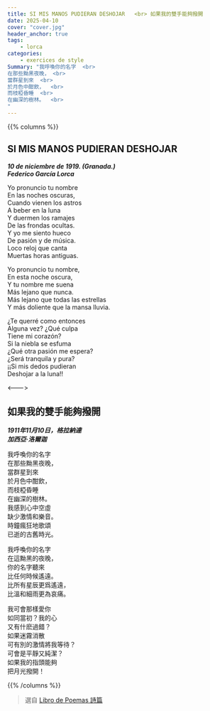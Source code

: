 ```yaml
---
title: SI MIS MANOS PUDIERAN DESHOJAR   <br> 如果我的雙手能夠撥開
date: 2025-04-10
cover: "cover.jpg"
header_anchor: true
tags:
    - lorca
categories:
    - exercices de style
Summary: "我呼喚你的名字  <br>
在那些黝黑夜晚， <br>
當群星到來  <br>
於月色中酣飲，  <br>
而枝椏昏睡  <br>
在幽深的樹林。  <br>
"
---
```


{{% columns %}}

## SI MIS MANOS PUDIERAN DESHOJAR

***10 de niciembre de 1919. (Granada.)***  
***Federico García Lorca***

Yo pronuncio tu nombre  
En las noches oscuras,   
Cuando vienen los astros    
A beber en la luna  
Y duermen los ramajes   
De las frondas ocultas.     
Y yo me siento hueco    
De pasión y de música.  
Loco reloj que canta    
Muertas horas antiguas. 

Yo pronuncio tu nombre,     
En esta noche oscura,   
Y tu nombre me suena    
Más lejano que nunca.   
Más lejano que todas las estrellas  
Y más doliente que la mansa lluvia. 


¿Te querré como entonces    
Alguna vez? ¿Qué culpa  
Tiene mi corazón?   
Si la niebla se esfuma  
¿Qué otra pasión me espera?     
¿Será tranquila y pura?     
¡¡Si mis dedos pudieran     
Deshojar a la luna!!    


<--->

## 如果我的雙手能夠撥開

***1911年11月10日，格拉納達***  
***加西亞·洛爾迦***

我呼喚你的名字  
在那些黝黑夜晚，    
當群星到來  
於月色中酣飲，  
而枝椏昏睡  
在幽深的樹林。  
我感到心中空虛  
缺少激情和樂音。    
時鐘瘋狂地歌頌  
已逝的古舊時光。  

我呼喚你的名字  
在這黝黑的夜晚，    
你的名字聽來    
比任何時候遙遠。    
比所有星辰更爲遙遠，    
比溫和細雨更為哀痛。    

我可會那樣愛你  
如同當初？我的心     
又有什麽過錯？    
如果迷霧消散    
可有別的激情將我等待？  
可會是平靜又純潔？  
如果我的指頭能夠    
把月光撥開！
   

{{% /columns %}}



> 選自 [Libro de Poemas 詩篇](../../shelves/libro-de-poemas) 